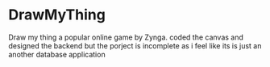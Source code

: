 # DrawMyThing

Draw my thing a popular online game by Zynga. coded the canvas and designed the backend but the porject is incomplete as i feel like its is just an another database application
